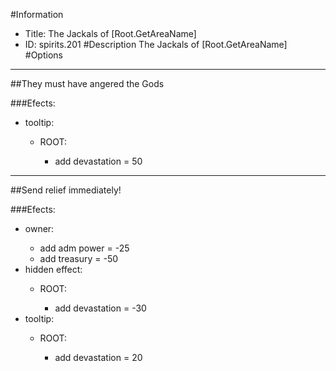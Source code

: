 #Information
 - Title: The Jackals of [Root.GetAreaName]
 - ID: spirits.201
#Description
The Jackals of [Root.GetAreaName]
#Options

___
##They must have angered the Gods

###Efects:<ul><li>tooltip:</li><ul><li>ROOT:</li><ul><li>add devastation = 50</li></ul></ul></ul>

___
##Send relief immediately!

###Efects:<ul><li>owner:</li><ul><li>add adm power = -25</li><li>add treasury = -50</li></ul><li>hidden effect:</li><ul><li>ROOT:</li><ul><li>add devastation = -30</li></ul></ul><li>tooltip:</li><ul><li>ROOT:</li><ul><li>add devastation = 20</li></ul></ul></ul>
